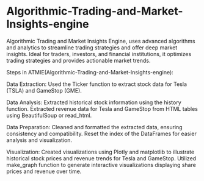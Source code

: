 # Algorithmic-Trading-and-Market-Insights-engine
Algorithmic Trading and Market Insights Engine, uses advanced algorithms and analytics to streamline trading strategies and offer deep market insights. Ideal for traders, investors, and financial institutions, it optimizes trading strategies and provides actionable market trends.

Steps in ATMIE(Algorithmic-Trading-and-Market-Insights-engine):

Data Extraction: 
Used the Ticker function to extract stock data for Tesla (TSLA) and GameStop (GME).

Data Analysis:
Extracted historical stock information using the history function.
Extracted revenue data for Tesla and GameStop from HTML tables using BeautifulSoup or read_html.

Data Preparation:
Cleaned and formatted the extracted data, ensuring consistency and compatibility.
Reset the index of the DataFrames for easier analysis and visualization.

Visualization:
Created visualizations using Plotly and matplotlib to illustrate historical stock prices and revenue trends for Tesla and GameStop.
Utilized make_graph function to generate interactive visualizations displaying share prices and revenue over time.


